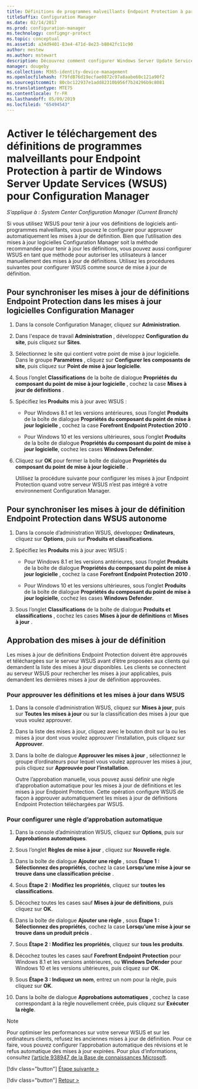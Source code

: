 ```yaml
---
title: Définitions de programmes malveillants Endpoint Protection à partir de WSUS
titleSuffix: Configuration Manager
ms.date: 02/14/2017
ms.prod: configuration-manager
ms.technology: configmgr-protect
ms.topic: conceptual
ms.assetid: a34d9401-83e4-471d-8e23-b8042fc11c90
author: mestew
ms.author: mstewart
description: Découvrez comment configurer Windows Server Update Services pour approuver automatiquement les mises à jour de définition.
manager: dougeby
ms.collection: M365-identity-device-management
ms.openlocfilehash: f79fd876d19ecfae0872c97a8aabe60c121a90f2
ms.sourcegitcommit: 80cbc122937e1add82310b956f7b24296b9c8081
ms.translationtype: MTE75
ms.contentlocale: fr-FR
ms.lasthandoff: 05/09/2019
ms.locfileid: "65494543"
---
```

# <a name="enable-endpoint-protection-malware-definitions-to-download-from-windows-server-update-services-wsus-for-configuration-manager"></a>Activer le téléchargement des définitions de programmes malveillants pour Endpoint Protection à partir de Windows Server Update Services (WSUS) pour Configuration Manager

*S’applique à : System Center Configuration Manager (Current Branch)*

 Si vous utilisez WSUS pour tenir à jour vos définitions de logiciels anti-programmes malveillants, vous pouvez le configurer pour approuver automatiquement les mises à jour de définition. Bien que l’utilisation des mises à jour logicielles Configuration Manager soit la méthode recommandée pour tenir à jour les définitions, vous pouvez aussi configurer WSUS en tant que méthode pour autoriser les utilisateurs à lancer manuellement des mises à jour de définitions. Utilisez les procédures suivantes pour configurer WSUS comme source de mise à jour de définition.

## <a name="to-synchronize-endpoint-protection-definition-updates-in-configuration-manager-software-updates"></a>Pour synchroniser les mises à jour de définitions Endpoint Protection dans les mises à jour logicielles Configuration Manager

1. Dans la console Configuration Manager, cliquez sur **Administration**.

2. Dans l'espace de travail **Administration** , développez **Configuration du site**, puis cliquez sur **Sites**.

3. Sélectionnez le site qui contient votre point de mise à jour logicielle. Dans le groupe **Paramètres** , cliquez sur **Configurer les composants de site**, puis cliquez sur **Point de mise à jour logicielle**.

4. Sous l’onglet **Classifications** de la boîte de dialogue **Propriétés du composant du point de mise à jour logicielle** , cochez la case **Mises à jour de définitions** .

5. Spécifiez les **Produits** mis à jour avec WSUS :

   -   Pour Windows 8.1 et les versions antérieures, sous l’onglet **Produits** de la boîte de dialogue **Propriétés du composant du point de mise à jour logicielle** , cochez la case **Forefront Endpoint Protection 2010** .

   -   Pour Windows 10 et les versions ultérieures, sous l’onglet **Produits** de la boîte de dialogue **Propriétés du composant du point de mise à jour logicielle**, cochez les cases **Windows Defender**.

6. Cliquez sur **OK** pour fermer la boîte de dialogue **Propriétés du composant du point de mise à jour logicielle** .

   Utilisez la procédure suivante pour configurer les mises à jour Endpoint Protection quand votre serveur WSUS n’est pas intégré à votre environnement Configuration Manager.

## <a name="to-synchronize-endpoint-protection-definition-updates-in-standalone-wsus"></a>Pour synchroniser les mises à jour de définition Endpoint Protection dans WSUS autonome

1.  Dans la console d’administration WSUS, développez **Ordinateurs**, cliquez sur **Options**, puis sur **Produits et classifications**.

2.  Spécifiez les **Produits** mis à jour avec WSUS :

    -   Pour Windows 8.1 et les versions antérieures, sous l’onglet **Produits** de la boîte de dialogue **Propriétés du composant du point de mise à jour logicielle** , cochez la case **Forefront Endpoint Protection 2010** .

    -   Pour Windows 10 et les versions ultérieures, sous l’onglet **Produits** de la boîte de dialogue **Propriétés du composant du point de mise à jour logicielle**, cochez les cases **Windows Defender**.

3.  Sous l’onglet **Classifications** de la boîte de dialogue **Produits et classifications** , cochez les cases **Mises à jour de définitions** et **Mises à jour** .

## <a name="approving-definition-updates"></a>Approbation des mises à jour de définition
 Les mises à jour de définitions Endpoint Protection doivent être approuvés et téléchargées sur le serveur WSUS avant d’être proposées aux clients qui demandent la liste des mises à jour disponibles. Les clients se connectent au serveur WSUS pour rechercher les mises à jour applicables, puis demandent les dernières mises à jour de définition approuvées.

### <a name="to-approve-definitions-and-updates-in-wsus"></a>Pour approuver les définitions et les mises à jour dans WSUS

1. Dans la console d’administration WSUS, cliquez sur **Mises à jour**, puis sur **Toutes les mises à jour** ou sur la classification des mises à jour que vous voulez approuver.

2. Dans la liste des mises à jour, cliquez avec le bouton droit sur la ou les mises à jour dont vous voulez approuver l’installation, puis cliquez sur **Approuver**.

3. Dans la boîte de dialogue **Approuver les mises à jour** , sélectionnez le groupe d’ordinateurs pour lequel vous voulez approuver les mises à jour, puis cliquez sur **Approuvée pour l’installation**.

   Outre l’approbation manuelle, vous pouvez aussi définir une règle d’approbation automatique pour les mises à jour de définitions et les mises à jour Endpoint Protection. Cette opération configure WSUS de façon à approuver automatiquement les mises à jour de définitions Endpoint Protection téléchargées par WSUS.

### <a name="to-configure-an-automatic-approval-rule"></a>Pour configurer une règle d’approbation automatique

1.  Dans la console d’administration WSUS, cliquez sur **Options**, puis sur **Approbations automatiques**.

2.  Sous l’onglet **Règles de mise à jour** , cliquez sur **Nouvelle règle**.

3.  Dans la boîte de dialogue **Ajouter une règle** , sous **Étape 1 : Sélectionnez des propriétés**, cochez la case **Lorsqu’une mise à jour se trouve dans une classification précise** .

4.  Sous **Étape 2 : Modifiez les propriétés**, cliquez sur **toutes les classifications**.

5.  Décochez toutes les cases sauf **Mises à jour de définitions**, puis cliquez sur **OK**.

6.  Dans la boîte de dialogue **Ajouter une règle** , sous **Étape 1 : Sélectionnez des propriétés**, cochez la case **Lorsqu’une mise à jour se trouve dans un produit précis** .

7.  Sous **Étape 2 : Modifiez les propriétés**, cliquez sur **tous les produits**.

8.  Décochez toutes les cases sauf **Forefront Endpoint Protection** pour Windows 8.1 et les versions antérieures, ou **Windows Defender** pour Windows 10 et les versions ultérieures, puis cliquez sur **OK**.

9. Sous **Étape 3 : Indiquez un nom**, entrez un nom pour la règle, puis cliquez sur **OK**.

10. Dans la boîte de dialogue **Approbations automatiques** , cochez la case correspondant à la règle nouvellement créée, puis cliquez sur **Exécuter la règle**.

> [!NOTE]
>  Pour optimiser les performances sur votre serveur WSUS et sur les ordinateurs clients, refusez les anciennes mises à jour de définition. Pour ce faire, vous pouvez configurer l’approbation automatique des révisions et le refus automatique des mises à jour expirées. Pour plus d’informations, consultez [l’article 938947 de la Base de connaissances Microsoft](http://go.microsoft.com/fwlink/p/?LinkId=204078).
> 
> [!div class="button"]
> [Étape suivante >](endpoint-antimalware-policies.md)
> 
> [!div class="button"]
> [Retour >](endpoint-configure-alerts.md)
